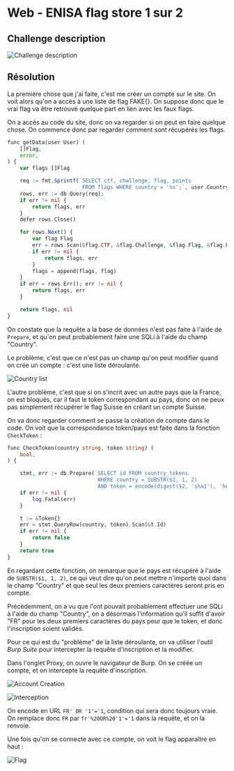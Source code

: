 # Web - ENISA flag store 1 sur 2

## Challenge description

![Challenge description](./imgs/desc_enisa.PNG)

## Résolution

La première chose que j'ai faite, c'est me créer un compte sur le site. On voit alors qu'on a accès à une liste de flag FAKE{}. On suppose donc que le vrai flag va être retrouvé quelque part en lien avec les faux flags.

On a accès au code du site, donc on va regarder si on peut en faire quelque chose. On commence donc par regarder comment sont récupérés les flags. 

```php
func getData(user User) (
    []Flag,
    error,
) {
    var flags []Flag

    req := fmt.Sprintf(`SELECT ctf, challenge, flag, points
                        FROM flags WHERE country = '%s';`, user.Country);
    rows, err := db.Query(req);
    if err != nil {
        return flags, err
    }
    defer rows.Close()

    for rows.Next() {
        var flag Flag
        err = rows.Scan(&flag.CTF, &flag.Challenge, &flag.Flag, &flag.Points)
        if err != nil {
            return flags, err
        }
        flags = append(flags, flag)
    }
    if err = rows.Err(); err != nil {
        return flags, err
    }

    return flags, nil
}
```

On constate que la requête a la base de données n'est pas faite à l'aide de `Prepare`, et qu'on peut probablement faire une SQLi à l'aide du champ "Country". 

Le problème, c'est que ce n'est pas un champ qu'on peut modifier quand on crée un compte : c'est une liste déroulante.

![Country list](./imgs/sign_up.PNG)

L'autre problème, c'est que si on s'incrit avec un autre pays que la France, on est bloqués, car il faut le token correspondant au pays, donc on ne peux pas simplement récupérer le flag Suisse en créant un compte Suisse.

On va donc regarder comment se passe la création de compte dans le code. On voit que la correspondance token/pays est faite dans la fonction `CheckToken` :

```php
func CheckToken(country string, token string) (
    bool,
) {

    stmt, err := db.Prepare(`SELECT id FROM country_tokens
                             WHERE country = SUBSTR($1, 1, 2)
                             AND token = encode(digest($2, 'sha1'), 'hex')`)
    if err != nil {
        log.Fatal(err)
    }

    t := &Token{}
    err = stmt.QueryRow(country, token).Scan(&t.Id)
    if err != nil {
        return false
    }
    return true
}
```

En regardant cette fonction, on remarque que le pays est récupéré à l'aide de `SUBSTR($1, 1, 2)`, ce qui veut dire qu'on peut mettre n'importe quoi dans le champ "Country" et que seul les deux premiers caractères seront pris en compte.

Précèdemment, on a vu que l'ont pouvait probablement effectuer une SQLi à l'aide du champ "Country", on a désormais l'information qu'il suffit d'avoir "FR" pour les deux premiers caractères du pays pour que le token, et donc l'inscription soient validés.

Pour ce qui est du "problème" de la liste déroulante, on va utiliser l'outil *Burp Suite* pour intercepter la requête d'inscription et la modifier. 

Dans l'onglet Proxy, on ouvre le navigateur de Burp. On se créée un compte, et on intercepte la requête d'inscription. 

![Account Creation](./imgs/account_creation.PNG)

![Interception](./imgs/interception.PNG) 

On encode en URL `FR' OR '1'='1`, condition qui sera donc toujours vraie. On remplace donc `FR` par `fr'%20OR%20'1'='1` dans la requête, et on la renvoie.

Une fois qu'on se connecte avec ce compte, on voit le flag apparaître en haut :

![Flag](./imgs/flag.PNG)
